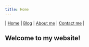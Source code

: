 ```yaml
---
title: Home
---
```


| [Home](index.md) | [Blog](blog.md) | [About me](about.md) | [Contact me](contact.md) |

## Welcome to my website!
